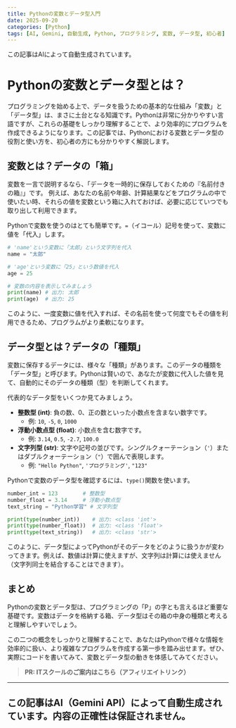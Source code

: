 ```yaml
---
title: Pythonの変数とデータ型入門
date: 2025-09-20
categories: [Python]
tags: [AI, Gemini, 自動生成, Python, プログラミング, 変数, データ型, 初心者]
---
```


この記事はAIによって自動生成されています。

# Pythonの変数とデータ型とは？

プログラミングを始める上で、データを扱うための基本的な仕組み「変数」と「データ型」は、まさに土台となる知識です。Pythonは非常に分かりやすい言語ですが、これらの基礎をしっかり理解することで、より効率的にプログラムを作成できるようになります。この記事では、Pythonにおける変数とデータ型の役割と使い方を、初心者の方にも分かりやすく解説します。

## 変数とは？データの「箱」

変数を一言で説明するなら、「データを一時的に保存しておくための『名前付きの箱』」です。
例えば、あなたの名前や年齢、計算結果などをプログラムの中で使いたい時、それらの値を変数という箱に入れておけば、必要に応じていつでも取り出して利用できます。

Pythonで変数を使うのはとても簡単です。`=`（イコール）記号を使って、変数に値を「代入」します。

```python
# 'name'という変数に「太郎」という文字列を代入
name = "太郎"

# 'age'という変数に「25」という数値を代入
age = 25

# 変数の内容を表示してみましょう
print(name) # 出力: 太郎
print(age)  # 出力: 25
```

このように、一度変数に値を代入すれば、その名前を使って何度でもその値を利用できるため、プログラムがより柔軟になります。

## データ型とは？データの「種類」

変数に保存するデータには、様々な「種類」があります。このデータの種類を「データ型」と呼びます。Pythonは賢いので、あなたが変数に代入した値を見て、自動的にそのデータの種類（型）を判断してくれます。

代表的なデータ型をいくつか見てみましょう。

*   **整数型 (int)**: 負の数、0、正の数といった小数点を含まない数字です。
    *   例: `10`, `-5`, `0`, `1000`
*   **浮動小数点型 (float)**: 小数点を含む数字です。
    *   例: `3.14`, `0.5`, `-2.7`, `100.0`
*   **文字列型 (str)**: 文字や記号の並びです。シングルクォーテーション（`'`）またはダブルクォーテーション（`"`）で囲んで表現します。
    *   例: `"Hello Python"`, `'プログラミング'`, `"123"`

Pythonで変数のデータ型を確認するには、`type()`関数を使います。

```python
number_int = 123        # 整数型
number_float = 3.14     # 浮動小数点型
text_string = "Python学習" # 文字列型

print(type(number_int))    # 出力: <class 'int'>
print(type(number_float))  # 出力: <class 'float'>
print(type(text_string))   # 出力: <class 'str'>
```

このように、データ型によってPythonがそのデータをどのように扱うかが変わってきます。例えば、数値は計算に使えますが、文字列は計算には使えません（文字列同士を結合することはできます）。

## まとめ

Pythonの変数とデータ型は、プログラミングの「P」の字とも言えるほど重要な基礎です。変数はデータを格納する箱、データ型はその箱の中身の種類と考えると理解しやすいでしょう。

この二つの概念をしっかりと理解することで、あなたはPythonで様々な情報を効率的に扱い、より複雑なプログラムを作成する第一歩を踏み出せます。ぜひ、実際にコードを書いてみて、変数とデータ型の動きを体感してみてください。
> **PR: ITスクールのご案内はこちら（アフィリエイトリンク）**

---
この記事はAI（Gemini API）によって自動生成されています。内容の正確性は保証されません。
---

